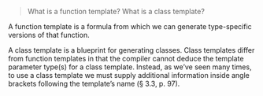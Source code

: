 > What is a function template? What is a class template?

A function template is a formula from which we can generate type-specific
versions of that function.

A class template is a blueprint for generating classes. Class templates
differ from function templates in that the compiler cannot deduce the
template parameter type(s) for a class template. Instead, as we’ve seen
many times, to use a class template we must supply additional information
inside angle brackets following the template’s name (§ 3.3, p. 97).

